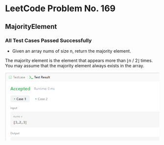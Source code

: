 # LeetCode Problem No. 169
## MajorityElement
### All Test Cases Passed Successfully
- Given an array nums of size n, return the majority element.

The majority element is the element that appears more than ⌊n / 2⌋ times. You may assume that the majority element always exists in the array.

![Stopwatch Screenshot](testcase.png)
